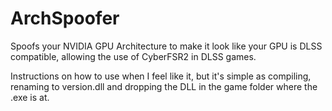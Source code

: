 # ArchSpoofer

Spoofs your NVIDIA GPU Architecture to make it look like your GPU is DLSS compatible, allowing the use of CyberFSR2 in DLSS games.

Instructions on how to use when I feel like it, but it's simple as compiling, renaming to version.dll and dropping the DLL in the game folder where the .exe is at.
